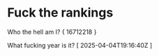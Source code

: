 # Fuck the rankings

Who the hell am I?
{ 16712218 }

What fucking year is it?
[ 2025-04-04T19:16:40Z ]
